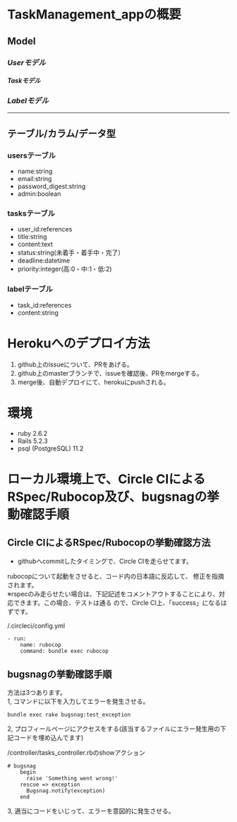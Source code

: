 # TaskManagement_appの概要  

## Model
### *Userモデル*
#### *Taskモデル*
### *Labelモデル*
* * *
## テーブル/カラム/データ型
### usersテーブル
- name:string
- email:string
- password_digest:string
- admin:boolean

### tasksテーブル
- user_id:references
- title:string
- content:text
- status:string(未着手・着手中・完了）
- deadline:datetime
- priority:integer(高:0・中:1・低:2)

### labelテーブル
- task_id:references
- content:string

# Herokuへのデプロイ方法
1. github上のissueについて、PRをあげる。
2. github上のmasterブランチで、issueを確認後、PRをmergeする。
3. merge後、自動デプロイにて、herokuにpushされる。


# 環境
- ruby 2.6.2
- Rails 5.2.3
- psql (PostgreSQL) 11.2


# ローカル環境上で、Circle CIによるRSpec/Rubocop及び、bugsnagの挙動確認手順

## Circle CIによるRSpec/Rubocopの挙動確認方法
- githubへcommitしたタイミングで、Circle CIを走らせてます。

rubocopについて起動をさせると、コード内の日本語に反応して、
修正を指摘されます。  
※rspecのみ走らせたい場合は、下記記述をコメントアウトすることにより、対応できます。この場合、テストは通る
ので、Circle CI上、「success」になるはずです。


  
/.circleci/config.yml
```
- run:
    name: rubocop
    command: bundle exec rubocop
```

## bugsnagの挙動確認手順
方法は3つあります。  
1, コマンドに以下を入力してエラーを発生させる。
```
bundle exec rake bugsnag:test_exception
```
2, プロフィールページにアクセスをする(該当するファイルにエラー発生用の下記コードを埋め込んでます)

/controller/tasks_controller.rbのshowアクション
```
# bugsnag
    begin
      raise 'Something went wrong!'
    rescue => exception
      Bugsnag.notify(exception)
    end
```


3, 適当にコードをいじって、エラーを意図的に発生させる。








